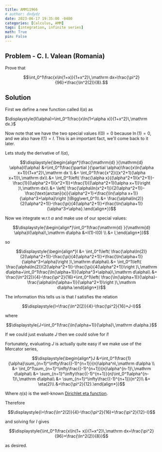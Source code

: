 ```yaml
---
title: AMM11966
# author: dxdydz
date: 2023-06-17 19:35:00 -0400
categories: [Calculus, AMM]
tags: [integration, infinite series]
math: True
pin: False
---
```


## Problem - C. I. Valean (Romania)

Prove that

$$\int_0^1\frac{x\ln(1+x)}{1+x^2}\,\mathrm dx=\frac{\pi^2}{96}+\frac{\ln^2(2)}{8}.$$

## Solution

First we define a new function called $I(\alpha)$ as

$\displaystyle{I(\alpha)=\int_0^1\frac{x\ln(1+\alpha x)}{1+x^2}\,\mathrm dx.}$

Now note that we have the two special values $I(0)=0$ because $\ln(1)=0$, and we also have $I(1)=I$. This is an important fact, we'll come back to it later.

 

Lets study the derivative of $I(\alpha)$,

$$\displaystyle{\begin{align*}\frac{\mathrm{d} }{\mathrm{d} \alpha}I(\alpha) &=\int_0^1\frac{\partial }{\partial \alpha}\frac{x\ln(\alpha x+1)}{1+x^2}\,\mathrm dx \\  &= \int_0^1\frac{x^2}{(x^2+1)(\alpha x+1)}\,\mathrm dx\\  &= \int_0^1\left( \frac{\alpha x}{(\alpha^2+1)(x^2+1)}-\frac{1}{(\alpha^2+1)(x^2+1)}+\frac{1}{(\alpha^2+1)(\alpha x+1)}\right )\,\mathrm dx\\  &= \left[ \frac{\alpha\ln(x^2+1)}{2(\alpha^2+1)}-\frac{\text{arctan}(x)}{\alpha^2+1}+\frac{\ln(\alpha x+1)}{\alpha^3+\alpha}\right ]\Bigg\vert_0^1\\  &= \frac{\alpha\ln(2)}{2(\alpha^2+1)}-\frac{\pi}{4(\alpha^2+1)}+\frac{\ln(\alpha+1)}{\alpha^3+\alpha}.\end{align*}}$$

 

Now we integrate w.r.t $\alpha$ and make use of our special values:

$$\displaystyle{\begin{align*}\int_0^1\frac{\mathrm{d} }{\mathrm{d} \alpha}I(\alpha)\,\mathrm d\alpha &=I(1)-I(0) \\  &= I,\end{align*}}$$

so

$$\displaystyle{\begin{align*}I &= \int_0^1\left( \frac{\alpha\ln(2)}{2(\alpha^2+1)}-\frac{\pi}{4(\alpha^2+1)}+\frac{\ln(\alpha+1)}{\alpha^3+\alpha}\right )\,\mathrm d\alpha\\  &= \int_0^1\left( \frac{\alpha\ln(2)}{2(\alpha^2+1)}-\frac{\pi}{4(\alpha^2+1)}\right )\,\mathrm d\alpha+\int_0^1\frac{\ln(\alpha+1)}{\alpha^3+\alpha}\,\mathrm d\alpha\\  &= \frac{\ln^2(2)}{4}-\frac{\pi^2}{16}+\int_0^1\left( \frac{\ln(\alpha+1)}{\alpha}-\frac{\alpha\ln(\alpha+1)}{\alpha^2+1}\right )\,\mathrm d\alpha.\end{align*}}$$

The information this tells us is that $I$ satisfies the relation

$$\displaystyle{I=\frac{\ln^2(2)}{4}-\frac{\pi^2}{16}+J-I}$$

where

$$\displaystyle{J=\int_0^1\frac{\ln(\alpha+1)}{\alpha}\,\mathrm d\alpha.}$$

If we could just evaluate $J$ then we could solve for $I$!

 

Fortunately, evaluating $J$ is actually quite easy if we make use of the Mercator series,

$$\displaystyle{\begin{align*}J &=\int_0^1\frac{1}{\alpha}\sum_{n=1}^\infty\frac{(-1)^{n+1}}{n}\alpha^n\,\mathrm d\alpha \\  &= \int_0^1\sum_{n=1}^\infty\frac{(-1)^{n+1}}{n}\alpha^{n-1}\,\mathrm d\alpha\\  &= \sum_{n=1}^\infty\frac{(-1)^{n+1}}{n}\int_0^1\alpha^{n-1}\,\mathrm d\alpha\\  &= \sum_{n=1}^\infty\frac{(-1)^{n+1}}{n^2}\\  &= \eta(2)\\ &=\frac{\pi^2}{12}.\end{align*}}$$

Where $\eta(s)$ is the well-known [Dirichlet eta function](https://en.wikipedia.org/wiki/Dirichlet_eta_function).

Therefore

$$\displaystyle{I=\frac{\ln^2(2)}{4}-\frac{\pi^2}{16}+\frac{\pi^2}{12}-I}$$

and solving for $I$ gives

$$\displaystyle{\int_0^1\frac{x\ln(1+ x)}{1+x^2}\,\mathrm dx=\frac{\pi^2}{96}+\frac{\ln^2(2)}{8}}$$

as desired.
